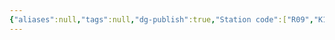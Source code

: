```yaml
---
{"aliases":null,"tags":null,"dg-publish":true,"Station code":["R09","K12"],"Universal Name":"","permalink":"/narrative/locations/worlds/veloria/","dgPassFrontmatter":true}
---
```


